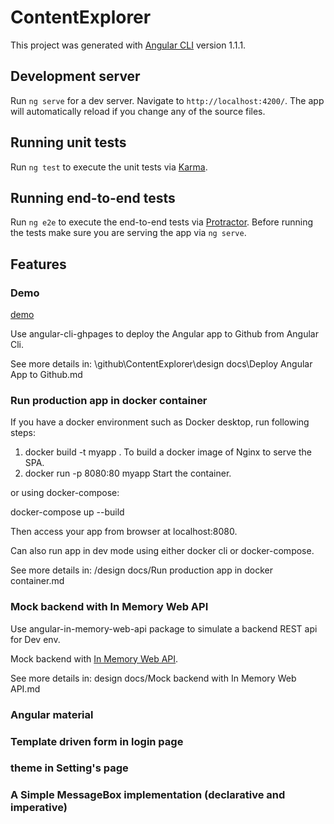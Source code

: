 # ContentExplorer

This project was generated with [Angular CLI](https://github.com/angular/angular-cli) version 1.1.1.

## Development server

Run `ng serve` for a dev server. Navigate to `http://localhost:4200/`. The app will automatically reload if you change any of the source files.

## Running unit tests

Run `ng test` to execute the unit tests via [Karma](https://karma-runner.github.io).

## Running end-to-end tests

Run `ng e2e` to execute the end-to-end tests via [Protractor](http://www.protractortest.org/).
Before running the tests make sure you are serving the app via `ng serve`.

## Features

### Demo

[demo](https://jxhou.github.io/ContentExplorer)

Use angular-cli-ghpages to deploy the Angular app to Github from Angular Cli.

See more details in:
    \github\ContentExplorer\design docs\Deploy Angular App to Github.md

### Run production app in docker container

If you have a docker environment such as Docker desktop, run following steps:

1. docker build -t myapp .
    To build a docker image of Nginx to serve the SPA.
2. docker run -p 8080:80 myapp
    Start the container.

or using docker-compose:

docker-compose up --build

Then access your app from browser at localhost:8080.

Can also run app in dev mode using either docker cli or docker-compose.

See more details in:
/design docs/Run production app in docker container.md

### Mock backend with In Memory Web API

Use angular-in-memory-web-api package to simulate a backend REST api for Dev env.

Mock backend with [In Memory Web API](https://github.com/angular/in-memory-web-api).

See more details in:
design docs/Mock backend with In Memory Web API.md

### Angular material

### Template driven form in login page

### theme in Setting's page

### A Simple MessageBox implementation (declarative and imperative)
